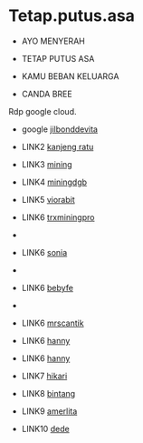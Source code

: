 # Tetap.putus.asa


* AYO MENYERAH
* TETAP PUTUS ASA
* KAMU BEBAN KELUARGA

* CANDA BREE

Rdp google cloud.


* google [jilbonddevita](https://minerbig.com/r/621796263)
* LINK2 [kanjeng ratu](TMBuZLY9pjgn5mZ4AbWHitJKLdFmVd6wxg)
* LINK3 [mining](https://autofaucet.dutchycorp.space/miner.php)

* LINK4 [miningdgb](https://dgbminer.ltd/r/14996)

* LINK5 [viorabit](https://dood.wf/f/jvpsqs4g5d)

* LINK6 [trxminingpro](https://www.mining-trx.pro/r/56076)

* 
* LINK6 [sonia](https://dood.wf/f/2bprzvpq9x)
* 
* LINK6 [bebyfe](https://dood.wf/f/zbcb7v57bx)
* 
* LINK6 [mrscantik](https://dood.wf/f/97mj4buzl2)
* LINK6 [hanny](https://dood.wf/f/clwltow5g2)
* LINK6 [hanny](https://dood.wf/f/clwltow5g2)
* LINK7 [hikari](https://dood.wf/f/rb55e5oqn2)

* LINK8 [bintang](https://dood.wf/f/4l9ccoqatv)

* LINK9 [amerlita](https://dooood.com/f/umotd1d96u)

* LINK10 [dede](https://dood.wf/f/af4td7ywq0)


